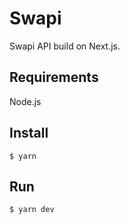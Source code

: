 # Swapi
Swapi API build on Next.js.

## Requirements
Node.js

## Install
```
$ yarn
```

## Run
```
$ yarn dev
```
